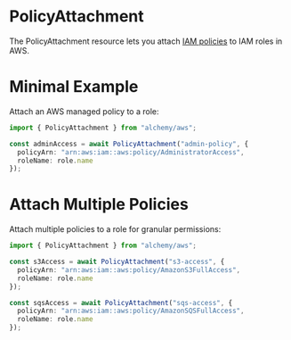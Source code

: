 # PolicyAttachment

The PolicyAttachment resource lets you attach [IAM policies](https://docs.aws.amazon.com/IAM/latest/UserGuide/access_policies.html) to IAM roles in AWS.

# Minimal Example

Attach an AWS managed policy to a role:

```ts
import { PolicyAttachment } from "alchemy/aws";

const adminAccess = await PolicyAttachment("admin-policy", {
  policyArn: "arn:aws:iam::aws:policy/AdministratorAccess", 
  roleName: role.name
});
```

# Attach Multiple Policies

Attach multiple policies to a role for granular permissions:

```ts
import { PolicyAttachment } from "alchemy/aws";

const s3Access = await PolicyAttachment("s3-access", {
  policyArn: "arn:aws:iam::aws:policy/AmazonS3FullAccess",
  roleName: role.name
});

const sqsAccess = await PolicyAttachment("sqs-access", {
  policyArn: "arn:aws:iam::aws:policy/AmazonSQSFullAccess", 
  roleName: role.name
});
```